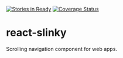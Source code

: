 [![Stories in Ready](https://badge.waffle.io/adron-orange/react-slinky.png?label=ready&title=Ready)](https://waffle.io/adron-orange/react-slinky)
[![Coverage Status](https://coveralls.io/repos/github/adron-orange/react-slinky/badge.svg?branch=master)](https://coveralls.io/github/adron-orange/react-slinky?branch=master)
# react-slinky
Scrolling navigation component for web apps.
